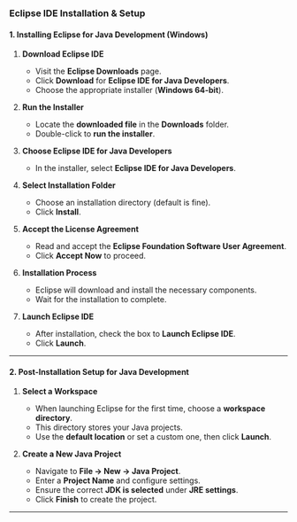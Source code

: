 ### **Eclipse IDE Installation & Setup**  

#### **1. Installing Eclipse for Java Development (Windows)**  

1. **Download Eclipse IDE**  
   - Visit the **Eclipse Downloads** page.  
   - Click **Download** for **Eclipse IDE for Java Developers**.  
   - Choose the appropriate installer (**Windows 64-bit**).  

2. **Run the Installer**  
   - Locate the **downloaded file** in the **Downloads** folder.  
   - Double-click to **run the installer**.  

3. **Choose Eclipse IDE for Java Developers**  
   - In the installer, select **Eclipse IDE for Java Developers**.  

4. **Select Installation Folder**  
   - Choose an installation directory (default is fine).  
   - Click **Install**.  

5. **Accept the License Agreement**  
   - Read and accept the **Eclipse Foundation Software User Agreement**.  
   - Click **Accept Now** to proceed.  

6. **Installation Process**  
   - Eclipse will download and install the necessary components.  
   - Wait for the installation to complete.  

7. **Launch Eclipse IDE**  
   - After installation, check the box to **Launch Eclipse IDE**.  
   - Click **Launch**.  

---

#### **2. Post-Installation Setup for Java Development**  

1. **Select a Workspace**  
   - When launching Eclipse for the first time, choose a **workspace directory**.  
   - This directory stores your Java projects.  
   - Use the **default location** or set a custom one, then click **Launch**.  

2. **Create a New Java Project**  
   - Navigate to **File → New → Java Project**.  
   - Enter a **Project Name** and configure settings.  
   - Ensure the correct **JDK is selected** under **JRE settings**.  
   - Click **Finish** to create the project.  

---